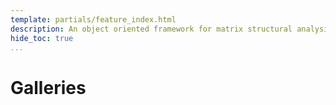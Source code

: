```yaml
---
template: partials/feature_index.html
description: An object oriented framework for matrix structural analysis in Python.
hide_toc: true
...
```


# Galleries


